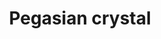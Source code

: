 ---
layout: item
title: Pegasian crystal
item-id: 13229
datatable: true
id: 13229
name: "Pegasian crystal"
members: true
lowalch: 18000
highalch: 27000
examine: "A powerful crystal of flight."
monsters:
  - id: 5862
    name: "Cerberus"
    members: true
    combat_level: 318
    wiki_url: "https://oldschool.runescape.wiki/w/Cerberus"
    drops:
      - quantity: "1"
        rarity: 0.001953125
    image: "https://oldschool.runescape.wiki/images/thumb/4/45/Cerberus.png/280px-Cerberus.png?47f4c"
---